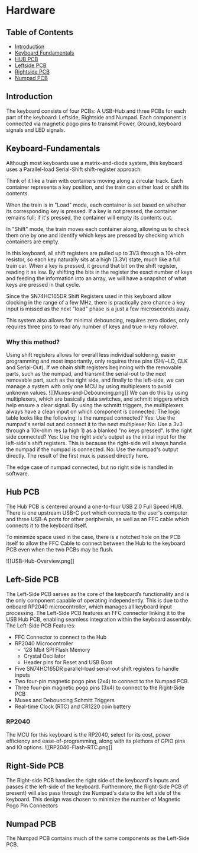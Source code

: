 # Hardware

## Table of Contents
- [Introduction](#introduction)
- [Keyboard Fundamentals](#keyboard-fundamentals)
- [HUB PCB](#hub-pcb)
- [Leftside PCB](#left-side-pcb)
- [Rightside PCB](#right-side-pcb)
- [Numpad PCB](numpad-pcb)


## Introduction
The keyboard consists of four PCBs: A USB-Hub and three PCBs for each part of the keyboard: Leftside, Rightside and Numpad.
Each component is connected via magnetic pogo pins to transmit Power, Ground, keyboard signals and LED signals.

## Keyboard-Fundamentals
Although most keyboards use a matrix-and-diode system, this keyboard uses a Parallel-load Serial-Shift shift-register approach.

Think of it like a train with containers moving along a circular track. Each container represents a key position, and the train can either load or shift its contents.

When the train is in "Load" mode, each container is set based on whether its corresponding key is pressed. If a key is not pressed, the container remains full; if it's pressed, the container will empty its contents out. 

In "Shift" mode, the train moves each container along, allowing us to check them one by one and identify which keys are pressed by checking which containers are empty.

In this keyboard, all shift registers are pulled up to 3V3 through a 10k-ohm resistor, so each key naturally sits at a high (3.3V) state, much like a full train car. When a key is pressed, it ground that bit on the shift register, reading it as low. By shifting the bits in the register the exact number of keys and feeding the information into an array, we will have a snapshot of what keys are pressed in that cycle. 

Since the SN74HC165DR Shift Registers used in this keyboard allow clocking in the range of a few MHz, there is practically zero chance a key input is missed as the next "load" phase is a just a few microseconds away.

This system also allows for minimal debouncing, requires zero diodes, only requires three pins to read any number of keys and true n-key rollover.

### Why this method?
Using shift registers allows for overall less individual soldering, easier programming and most importantly, only requires three pins (SH/~LD, CLK and Serial-Out).
If we chain shift registers beginning with the removable parts, such as the numpad, and transmit the serial-out to the next removable part, such as the right side, and finally to the left-side, we can manage a system with only one MCU by using multiplexers to avoid unknown values. 
![[Muxes-and-Debouncing.png]]
We can do this by using multiplexers, which are basically data switches, and schmitt triggers which help ensure a clear signal. By using the schmitt triggers, the multiplexers always have a clean input on which component is connected. 
The logic table looks like the following:
Is the numpad connected?
Yes: Use the numpad's serial out and connect it to the next multiplexer
No: Use a 3v3 through a 10k-ohm res (a high 1) as a blanked "no keys pressed".
Is the right side connected?
Yes: Use the right side's output as the initial input for the left-side's shift registers. This is because the right-side will always handle the numpad if the numpad is connected.
No: Use the numpad's output directly. The result of the first mux is passed directly here.

The edge case of numpad connected, but no right side is handled in software.

## Hub PCB
The Hub PCB is centered around a one-to-four USB 2.0 Full Speed HUB. There is one upstream USB-C port which connects to the user's computer and three USB-A ports for other peripherals, as well as an FFC cable which connects it to the keyboard itself.

To minimize space used in the case, there is a notched hole on the PCB itself to allow the FFC Cable to connect between the Hub to the keyboard PCB even when the two PCBs may be flush.

![[USB-Hub-Overview.png]]
## Left-Side PCB
The Left-Side PCB serves as the core of the keyboard’s functionality and is the only component capable of operating independently. This is due to the onboard RP2040 microcontroller, which manages all keyboard input processing. The Left-Side PCB features an FFC connector linking it to the USB Hub PCB, enabling seamless integration within the keyboard assembly.
The Left-Side PCB Features:
- FFC Connector to connect to the Hub
- RP2040 Microcontroller
	- 128 Mbit SPI Flash Memory
	- Crystal Oscillator
	- Header pins for Reset and USB Boot
- Five SN74HC165DR parallel-load serial-out shift registers to handle inputs
- Two four-pin magnetic pogo pins (2x4) to connect to the Numpad PCB.
- Three four-pin magnetic pogo pins (3x4) to connect to the Right-Side PCB
- Muxes and Debouncing Schmitt Triggers
- Real-time Clock (RTC) and CR1220 coin battery
### RP2040
The MCU for this keyboard is the RP2040, select for its cost, power efficiency and ease-of-programming, along with its plethora of GPIO pins and IO options. 
![[RP2040-Flash-RTC.png]]
## Right-Side PCB
The Right-side PCB handles the right side of the keyboard's inputs and passes it the left-side of the keyboard.
Furthermore, the Right-Side PCB (if present) will also pass through the Numpad's data to the left side of the keyboard. This design was chosen to minimize the number of Magnetic Pogo Pin Connectors
## Numpad PCB
The Numpad PCB contains much of the same components as the Left-Side PCB.
